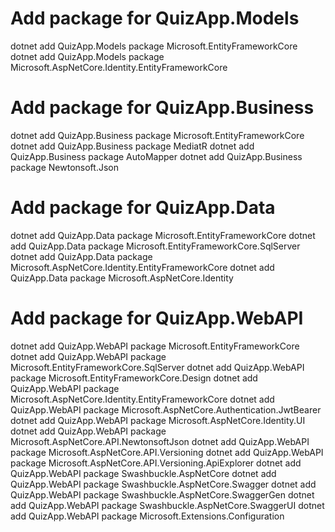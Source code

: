 # Add package for QuizApp.Models
dotnet add QuizApp.Models package Microsoft.EntityFrameworkCore
dotnet add QuizApp.Models package Microsoft.AspNetCore.Identity.EntityFrameworkCore

# Add package for QuizApp.Business
dotnet add QuizApp.Business package Microsoft.EntityFrameworkCore
dotnet add QuizApp.Business package MediatR
dotnet add QuizApp.Business package AutoMapper
dotnet add QuizApp.Business package Newtonsoft.Json

# Add package for QuizApp.Data
dotnet add QuizApp.Data package Microsoft.EntityFrameworkCore
dotnet add QuizApp.Data package Microsoft.EntityFrameworkCore.SqlServer
dotnet add QuizApp.Data package Microsoft.AspNetCore.Identity.EntityFrameworkCore
dotnet add QuizApp.Data package Microsoft.AspNetCore.Identity

# Add package for QuizApp.WebAPI
dotnet add QuizApp.WebAPI package Microsoft.EntityFrameworkCore
dotnet add QuizApp.WebAPI package Microsoft.EntityFrameworkCore.SqlServer
dotnet add QuizApp.WebAPI package Microsoft.EntityFrameworkCore.Design
dotnet add QuizApp.WebAPI package Microsoft.AspNetCore.Identity.EntityFrameworkCore
dotnet add QuizApp.WebAPI package Microsoft.AspNetCore.Authentication.JwtBearer
dotnet add QuizApp.WebAPI package Microsoft.AspNetCore.Identity.UI
dotnet add QuizApp.WebAPI package Microsoft.AspNetCore.API.NewtonsoftJson
dotnet add QuizApp.WebAPI package Microsoft.AspNetCore.API.Versioning
dotnet add QuizApp.WebAPI package Microsoft.AspNetCore.API.Versioning.ApiExplorer
dotnet add QuizApp.WebAPI package Swashbuckle.AspNetCore
dotnet add QuizApp.WebAPI package Swashbuckle.AspNetCore.Swagger
dotnet add QuizApp.WebAPI package Swashbuckle.AspNetCore.SwaggerGen
dotnet add QuizApp.WebAPI package Swashbuckle.AspNetCore.SwaggerUI
dotnet add QuizApp.WebAPI package Microsoft.Extensions.Configuration
